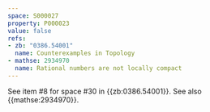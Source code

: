 ```yaml
---
space: S000027
property: P000023
value: false
refs:
- zb: "0386.54001"
  name: Counterexamples in Topology
- mathse: 2934970
  name: Rational numbers are not locally compact
---
```


See item #8 for space #30 in {{zb:0386.54001}}.
See also {{mathse:2934970}}.

